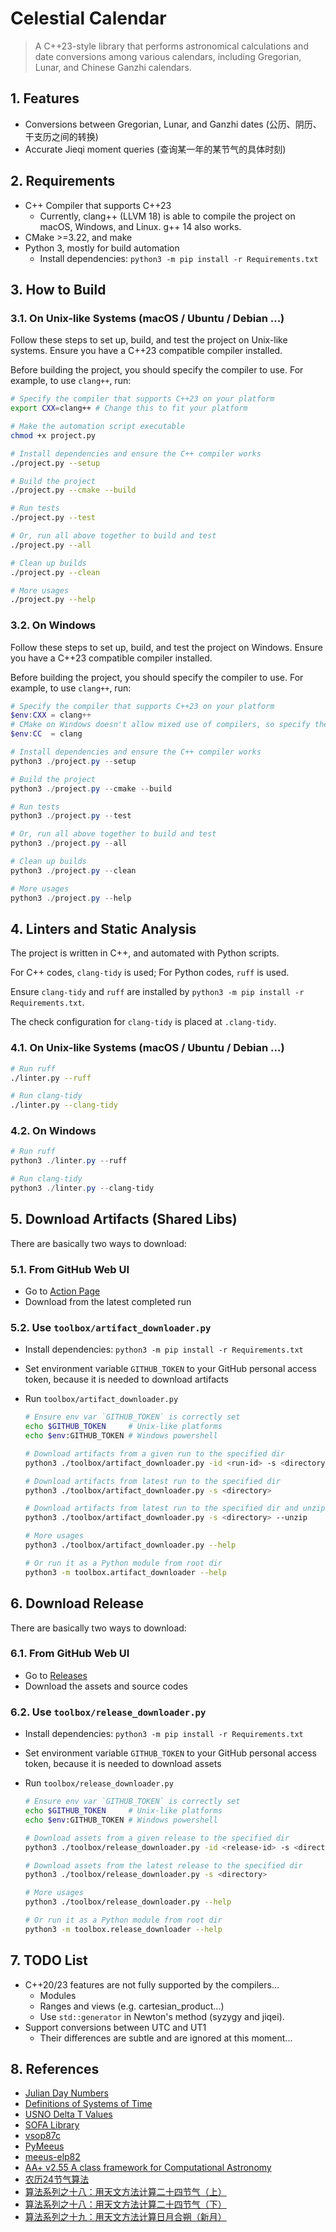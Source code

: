 # Celestial Calendar

> A C++23-style library that performs astronomical calculations and date conversions among various calendars, including Gregorian, Lunar, and Chinese Ganzhi calendars.

## 1. Features

* Conversions between Gregorian, Lunar, and Ganzhi dates (公历、阴历、干支历之间的转换)
* Accurate Jieqi moment queries (查询某一年的某节气的具体时刻)

## 2. Requirements

* C++ Compiler that supports C++23
  * Currently, clang++ (LLVM 18) is able to compile the project on macOS, Windows, and Linux. g++ 14 also works.
* CMake >=3.22, and make
* Python 3, mostly for build automation
  * Install dependencies: `python3 -m pip install -r Requirements.txt`

## 3. How to Build

### 3.1. On Unix-like Systems (macOS / Ubuntu / Debian ...)

Follow these steps to set up, build, and test the project on Unix-like systems. Ensure you have a C++23 compatible compiler installed.

Before building the project, you should specify the compiler to use. For example, to use `clang++`, run:

```sh
# Specify the compiler that supports C++23 on your platform
export CXX=clang++ # Change this to fit your platform

# Make the automation script executable
chmod +x project.py

# Install dependencies and ensure the C++ compiler works
./project.py --setup

# Build the project
./project.py --cmake --build

# Run tests
./project.py --test

# Or, run all above together to build and test
./project.py --all

# Clean up builds
./project.py --clean

# More usages
./project.py --help
```

### 3.2. On Windows

Follow these steps to set up, build, and test the project on Windows. Ensure you have a C++23 compatible compiler installed.

Before building the project, you should specify the compiler to use. For example, to use `clang++`, run:

```powershell
# Specify the compiler that supports C++23 on your platform
$env:CXX = clang++
# CMake on Windows doesn't allow mixed use of compilers, so specify the LLVM C compiler as well, otherwise it may cause problems
$env:CC  = clang   

# Install dependencies and ensure the C++ compiler works
python3 ./project.py --setup

# Build the project
python3 ./project.py --cmake --build

# Run tests
python3 ./project.py --test

# Or, run all above together to build and test
python3 ./project.py --all

# Clean up builds
python3 ./project.py --clean

# More usages
python3 ./project.py --help
```

## 4. Linters and Static Analysis

The project is written in C++, and automated with Python scripts.

For C++ codes, `clang-tidy` is used; For Python codes, `ruff` is used.

Ensure `clang-tidy` and `ruff` are installed by `python3 -m pip install -r Requirements.txt`.

The check configuration for `clang-tidy` is placed at `.clang-tidy`.

### 4.1. On Unix-like Systems (macOS / Ubuntu / Debian ...)

```sh
# Run ruff
./linter.py --ruff

# Run clang-tidy
./linter.py --clang-tidy
```

### 4.2. On Windows

```powershell
# Run ruff
python3 ./linter.py --ruff

# Run clang-tidy
python3 ./linter.py --clang-tidy
```

## 5. Download Artifacts (Shared Libs)

There are basically two ways to download:

### 5.1. From GitHub Web UI

* Go to [Action Page](https://github.com/0xf3cd/celestial-calendar/actions/workflows/build_and_test.yml)
* Download from the latest completed run
  
### 5.2. Use `toolbox/artifact_downloader.py`

* Install dependencies: `python3 -m pip install -r Requirements.txt`
* Set environment variable `GITHUB_TOKEN` to your GitHub personal access token, because it is needed to download artifacts
* Run `toolbox/artifact_downloader.py`

  ```sh
  # Ensure env var `GITHUB_TOKEN` is correctly set
  echo $GITHUB_TOKEN     # Unix-like platforms
  echo $env:GITHUB_TOKEN # Windows powershell

  # Download artifacts from a given run to the specified dir
  python3 ./toolbox/artifact_downloader.py -id <run-id> -s <directory>

  # Download artifacts from latest run to the specified dir
  python3 ./toolbox/artifact_downloader.py -s <directory>

  # Download artifacts from latest run to the specified dir and unzips them
  python3 ./toolbox/artifact_downloader.py -s <directory> --unzip

  # More usages
  python3 ./toolbox/artifact_downloader.py --help

  # Or run it as a Python module from root dir
  python3 -m toolbox.artifact_downloader --help
  ```

## 6. Download Release

There are basically two ways to download:

### 6.1. From GitHub Web UI

* Go to [Releases](https://github.com/0xf3cd/celestial-calendar/releases)
* Download the assets and source codes

### 6.2. Use `toolbox/release_downloader.py`

* Install dependencies: `python3 -m pip install -r Requirements.txt`
* Set environment variable `GITHUB_TOKEN` to your GitHub personal access token, because it is needed to download assets
* Run `toolbox/release_downloader.py`

  ```sh
  # Ensure env var `GITHUB_TOKEN` is correctly set
  echo $GITHUB_TOKEN     # Unix-like platforms
  echo $env:GITHUB_TOKEN # Windows powershell

  # Download assets from a given release to the specified dir
  python3 ./toolbox/release_downloader.py -id <release-id> -s <directory>

  # Download assets from the latest release to the specified dir
  python3 ./toolbox/release_downloader.py -s <directory>

  # More usages
  python3 ./toolbox/release_downloader.py --help

  # Or run it as a Python module from root dir
  python3 -m toolbox.release_downloader --help
  ```

## 7. TODO List

* C++20/23 features are not fully supported by the compilers...
  * Modules
  * Ranges and views (e.g. cartesian_product...)
  * Use `std::generator` in Newton's method (syzygy and jiqei).
* Support conversions between UTC and UT1
  * Their differences are subtle and are ignored at this moment...

## 8. References

* [Julian Day Numbers](https://quasar.as.utexas.edu/BillInfo/JulianDatesG.html)
* [Definitions of Systems of Time](https://www.cnmoc.usff.navy.mil/Our-Commands/United-States-Naval-Observatory/Precise-Time-Department/The-USNO-Master-Clock/Definitions-of-Systems-of-Time/)
* [USNO Delta T Values](https://maia.usno.navy.mil/ser7/deltat.data)
* [SOFA Library](https://www.iausofa.org/2021_0512_C)
* [vsop87c](https://github.com/hongzhen/vsop87c)
* [PyMeeus](https://github.com/architest/pymeeus)
* [meeus-elp82](https://www.celestialprogramming.com/meeus-elp82.html)
* [AA+ v2.55 A class framework for Computational Astronomy](http://www.naughter.com/aa.html)
* [农历24节气算法](https://www.cnblogs.com/qintangtao/archive/2013/03/04/2942245.html)
* [算法系列之十八：用天文方法计算二十四节气（上）](https://github.com/leetcola/nong/wiki/算法系列之十八：用天文方法计算二十四节气（上）)
* [算法系列之十八：用天文方法计算二十四节气（下）](https://github.com/leetcola/nong/wiki/算法系列之十八：用天文方法计算二十四节气（下）)
* [算法系列之十九：用天文方法计算日月合朔（新月）](https://github.com/leetcola/nong/wiki/算法系列之十九：用天文方法计算日月合朔（新月）)
